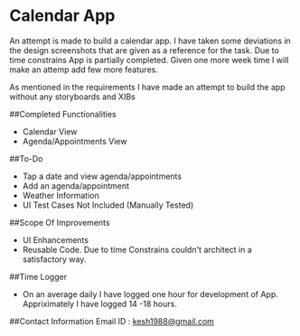 # Calendar App
An attempt is made to build a calendar app. I have taken some deviations in the design screenshots that are given as a reference for the task. Due to time constrains App is partially completed. Given one more week time I will make an attemp add few more features.

As mentioned in the requirements I have made an attempt to build the app without any storyboards and XIBs

##Completed Functionalities
* Calendar View
* Agenda/Appointments View

##To-Do
* Tap a date and view agenda/appointments
* Add an agenda/appointment
* Weather Information
* UI Test Cases Not Included (Manually Tested)

##Scope Of Improvements
* UI Enhancements
* Reusable Code. Due to time Constrains couldn't architect in a satisfactory way.

##Time Logger
* On an average daily I have logged one hour for development of App. Appriximately I have logged 14 -18 hours.

##Contact Information
Email ID : kesh1988@gmail.com


